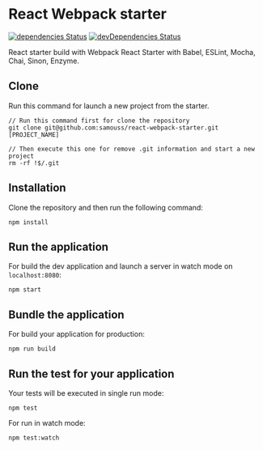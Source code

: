 # React Webpack starter

[![dependencies Status](https://david-dm.org/samouss/react-webpack-starter/status.svg)](https://david-dm.org/samouss/react-webpack-starter)
[![devDependencies Status](https://david-dm.org/samouss/react-webpack-starter/dev-status.svg)](https://david-dm.org/samouss/react-webpack-starter?type=dev)

React starter build with Webpack React Starter with Babel, ESLint, Mocha, Chai, Sinon, Enzyme.

## Clone

Run this command for launch a new project from the starter.

```
// Run this command first for clone the repository
git clone git@github.com:samouss/react-webpack-starter.git [PROJECT_NAME]

// Then execute this one for remove .git information and start a new project
rm -rf !$/.git
```

## Installation

Clone the repository and then run the following command:

```
npm install
```

## Run the application

For build the dev application and launch a server in watch mode on `localhost:8080`:

```
npm start
```

## Bundle the application

For build your application for production:

```
npm run build
```

## Run the test for your application

Your tests will be executed in single run mode:

```
npm test
```

For run in watch mode:

```
npm test:watch
```
